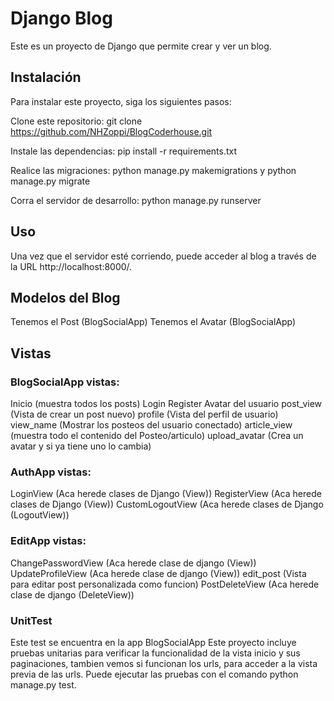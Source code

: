 # Django Blog
Este es un proyecto de Django que permite crear y ver un blog.

## Instalación
Para instalar este proyecto, siga los siguientes pasos:

Clone este repositorio: git clone https://github.com/NHZoppi/BlogCoderhouse.git

Instale las dependencias: pip install -r requirements.txt

Realice las migraciones: python manage.py makemigrations y python manage.py migrate

Corra el servidor de desarrollo: python manage.py runserver

## Uso
Una vez que el servidor esté corriendo, puede acceder al blog a través de la URL http://localhost:8000/.

## Modelos del Blog

Tenemos el Post (BlogSocialApp)
Tenemos el Avatar (BlogSocialApp)

## Vistas

### BlogSocialApp vistas:

Inicio (muestra todos los posts)
Login 
Register
Avatar del usuario
post_view (Vista de crear un post nuevo)
profile (Vista del perfil de usuario)
view_name (Mostrar los posteos del usuario conectado)
article_view (muestra todo el contenido del Posteo/articulo)
upload_avatar (Crea un avatar y si ya tiene uno lo cambia)

### AuthApp vistas:

LoginView (Aca herede clases de Django (View))
RegisterView (Aca herede clases de Django (View))
CustomLogoutView (Aca herede clases de Django (LogoutView))

### EditApp vistas:

ChangePasswordView (Aca herede clase de django (View))
UpdateProfileView (Aca herede clase de django (View))
edit_post (Vista para editar post personalizada como funcion)
PostDeleteView (Aca herede clase de django (DeleteView))

### UnitTest
Este test se encuentra en la app BlogSocialApp
Este proyecto incluye pruebas unitarias para verificar la funcionalidad de la vista inicio y sus paginaciones, tambien vemos si funcionan los urls, para acceder a la vista previa de las urls. Puede ejecutar las pruebas con el comando python manage.py test.